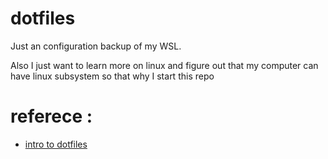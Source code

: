 # dotfiles
Just an configuration backup of my WSL.

Also I just want to learn more on linux and figure out that my computer can have linux subsystem so that why I start this repo

# referece :

- [intro to dotfiles](https://dev.to/jogendra/intro-to-dotfiles-4bb8)
